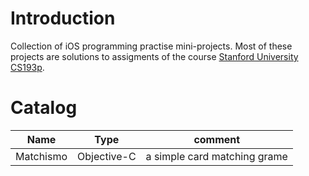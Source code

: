 # Introduction

Collection of iOS programming practise mini-projects.  Most of these
projects are solutions to assigments of the course [Stanford University
CS193p][1].

# Catalog

| Name           | Type          | comment                      |
| -------------- | ------------- | ---------------------------- |
| Matchismo      | Objective-C   | a simple card matching grame |

[1]: https://web.stanford.edu/class/cs193p/cgi-bin/drupal/
